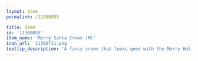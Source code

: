 ```yaml
---
layout: item
permalink: /11300855

title: Item
id: '11300855'
item_name: 'Merry Santa Crown (M)'
icon_url: '11300711.png'
tooltip_description: 'A fancy crown that looks good with the Merry Holiday outfit. '
---
```

